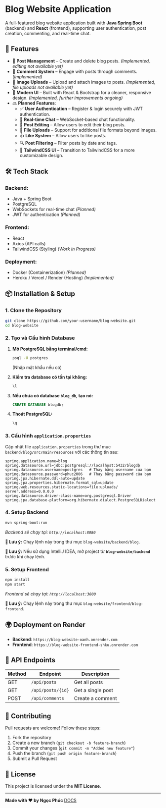 # Blog Website Application

A full-featured blog website application built with **Java Spring Boot** (backend) and **React** (frontend), supporting user authentication, post creation, commenting, and real-time chat.

## 🚀 Features  
- 📝 **Post Management** – Create and delete blog posts. *(Implemented, editing not available yet)*  
- 💬 **Comment System** – Engage with posts through comments. *(Implemented)*  
- 📂 **Image Uploads** – Upload and attach images to posts. *(Implemented, file uploads not available yet)*  
- 🎨 **Modern UI** – Built with React & Bootstrap for a cleaner, responsive design. *(Implemented, further improvements ongoing)*  
- 🔜 **Planned Features**:  
  - ✅ **User Authentication** – Register & login securely with JWT authentication.  
  - 📡 **Real-time Chat** – WebSocket-based chat functionality.  
  - 📝 **Post Editing** – Allow users to edit their blog posts.  
  - 📂 **File Uploads** – Support for additional file formats beyond images.  
  - 👍 **Like System** – Allow users to like posts.  
  - 🔍 **Post Filtering** – Filter posts by date and tags.  
  - 🎨 **TailwindCSS UI** – Transition to TailwindCSS for a more customizable design.  

## 🛠 Tech Stack

### **Backend:**
- Java + Spring Boot
- PostgreSQL
- WebSockets for real-time chat *(Planned)*
- JWT for authentication *(Planned)*

### **Frontend:**
- React
- Axios (API calls)
- TailwindCSS (Styling) *(Work in Progress)*

### **Deployment:**
- Docker (Containerization) *(Planned)*
- Heroku / Vercel / Render (Hosting) *(Implemented)*  

## 📦 Installation & Setup

### **1. Clone the Repository**
```bash
git clone https://github.com/your-username/blog-website.git
cd blog-website
```

### **2. Tạo và Cấu hình Database**
1. **Mở PostgreSQL bằng terminal/cmd:**
   ```bash
   psql -U postgres
   ```
   (Nhập mật khẩu nếu có)

2. **Kiểm tra database có tồn tại không:**
   ```sql
   \l
   ```

3. **Nếu chưa có database `blog_db`, tạo nó:**
   ```sql
   CREATE DATABASE blogdb;
   ```

4. **Thoát PostgreSQL:**
   ```sql
   \q
   ```

### **3. Cấu hình `application.properties`**
Cập nhật file `application.properties` trong thư mục `backend/blog/src/main/resources` với các thông tin sau:

```properties
spring.application.name=blog
spring.datasource.url=jdbc:postgresql://localhost:5432/blogdb
spring.datasource.username=postgres   # Thay bằng username của bạn
spring.datasource.password=phuc2006   # Thay bằng password của bạn
spring.jpa.hibernate.ddl-auto=update
spring.jpa.properties.hibernate.format_sql=update
spring.web.resources.static-locations=file:uploads/
server.address=0.0.0.0
spring.datasource.driver-class-name=org.postgresql.Driver
spring.jpa.database-platform=org.hibernate.dialect.PostgreSQLDialect
```

### **4. Setup Backend**
```bash
mvn spring-boot:run
```
_Backend sẽ chạy tại: `http://localhost:8080`_

**📌 Lưu ý:** Chạy lệnh này trong thư mục `blog-website/backend/blog`.

**📌 Lưu ý:** Nếu sử dụng IntelliJ IDEA, mở project từ **`blog-website/backend`** trước khi chạy lệnh.

### **5. Setup Frontend**
```bash
npm install
npm start
```
_Frontend sẽ chạy tại: `http://localhost:3000`_

**📌 Lưu ý:** Chạy lệnh này trong thư mục `blog-website/frontend/blog-frontend`.

## 🌍 Deployment on Render

- **Backend**: `https://blog-website-oanh.onrender.com`
- **Frontend**: `https://blog-website-frontend-shku.onrender.com`

## 📡 API Endpoints

| Method | Endpoint           | Description         |
|--------|-------------------|---------------------|
| GET    | `/api/posts`      | Get all posts      |
| GET    | `/api/posts/{id}` | Get a single post  |
| POST   | `/api/comments`   | Create a comment   |

## 🤝 Contributing  
Pull requests are welcome! Follow these steps:  
1. Fork the repository  
2. Create a new branch (`git checkout -b feature-branch`)  
3. Commit your changes (`git commit -m "Added new feature"`)  
4. Push the branch (`git push origin feature-branch`)  
5. Submit a Pull Request  

## 📜 License  
This project is licensed under the **MIT License**.

---

**Made with ❤️ by Ngọc Phúc**
[DOCS]([url](https://docs.google.com/document/d/1Ay7-5QRVyjRHuKJzAoeOU7zLcS4x_ZDMWRewdg0gcm4/edit?tab=t.0))
